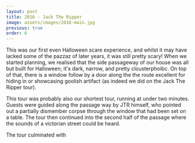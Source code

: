 ```yaml
---
layout: post
title: 2016 - Jack The Ripper
image: assets/images/2016-main.jpg
previous: true
order: 6
---
```


This was our first even Halloween scare experience, and whilst it may have lacked some 
of the pazzaz of later years, it was still pretty scary! When we started planning, we
realised that the side passageway of our house was all but built for Halloween; it's 
dark, narrow, and pretty clousterphoibc. On top of that, there is a window follow by a 
door along the the route excellent for hiding in or showcasing goolish artifact (as indeed
we did on the Jack The Ripper tour).

This tour was probably also our shortest tour, running at under two minutes. Guests were
guided along the passage way by JTR himself, who pointed out a partially dismember corpse
through the window that had been set on a table. The tour then continued into the second
half of the passage where the sounds of a victorian street could be heard.

The tour culminated with 
